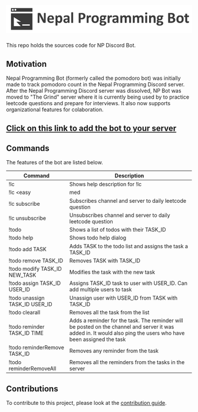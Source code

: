 # ![Nepal Programming Bot](assets/nepal_programming_banner.png)

This repo holds the sources code for NP Discord Bot.

## Motivation
Nepal Programming Bot (formerly called the pomodoro bot) was initially made to track pomodoro count in the Nepal Programming Discord server.
After the Nepal Programming Discord server was dissolved, NP Bot was moved to "The Grind" server where it is currently being used by to practice leetcode questions and prepare for interviews. It also now supports organizational features for colaboration.

## [Click on this link to add the bot to your server](https://discord.com/api/oauth2/authorize?client_id=748766788569006220&permissions=88064&scope=bot)

## Commands
The features of the bot are listed below.

|	Command	|	Description	|
|-----------|---------------|
|	!lc		|Shows help description for !lc|
|	!lc <easy|med|hard> <category>| Shows a random leetcode with the given difficulty and category. If no difficulty or category is selected, then a random question will be picked|
|	!lc subscribe	| Subscribes channel and server to daily leetcode question|
|	!lc unsubscribe | Unsubscribes channel and server to daily leetcode question|
|	!todo	|	Shows a list of todos with their TASK_ID|
|	!todo help	|	Shows todo help dialog|
|	!todo add TASK|	Adds TASK to the todo list and assigns the task a TASK_ID|
|	!todo remove TASK_ID| Removes TASK with TASK_ID|
|	!todo modify TASK_ID NEW_TASK | Modifies the task with the new task|
|	!todo assign TASK_ID USER_ID | Assigns TASK_ID task to user with USER_ID. Can add multiple users to task|
|	!todo unassign TASK_ID USER_ID| Unassign user with USER_ID from TASK with TASK_ID |
|	!todo clearall | Removes all the task from the list|
|	!todo reminder TASK_ID TIME | Adds a reminder for the task. The reminder will be posted on the channel and server it was added in. It would also ping the users who have been assigned the task|
|	!todo reminderRemove TASK_ID | Removes any reminder from the task|
|	!todo reminderRemoveAll | Removes all the reminders from the tasks in the server|


## Contributions
To contribute to this project, please look at the [contribution guide](./CONTRIBUTING.md).
